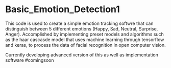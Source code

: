 # Basic_Emotion_Detection1
This code is used to create a simple emotion tracking softwre that can distinguish between 5 
different emotions (Happy, Sad, Neutral, Surprise, Anger).
Accomplished by implementing preset models and algorithms such as the haar cascasde model 
that uses machine learning through tensorflow and keras, to process the data of facial recognition
in open computer vision.

Currently developing advanced version of this as well as implementation software #comingsoon
